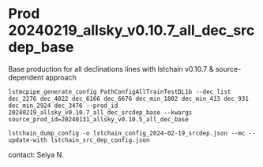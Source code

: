 # Prod 20240219_allsky_v0.10.7_all_dec_srcdep_base

Base production for all declinations lines with lstchain v0.10.7 & source-dependent approach


```
lstmcpipe_generate_config PathConfigAllTrainTestDL1b --dec_list dec_2276 dec_4822 dec_6166 dec_6676 dec_min_1802 dec_min_413 dec_931 dec_min_2924 dec_3476 --prod_id 20240219_allsky_v0.10.7_all_dec_srcdep_base --kwargs source_prod_id=20240131_allsky_v0.10.5_all_dec_base
```

```
lstchain_dump_config -o lstchain_config_2024-02-19_srcdep.json --mc --update-with lstchain_src_dep_config.json
```

contact: Seiya N.
